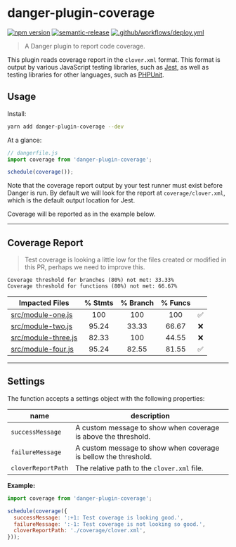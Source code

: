 # danger-plugin-coverage

[![npm version](https://badge.fury.io/js/danger-plugin-coverage.svg)](https://badge.fury.io/js/danger-plugin-coverage)
[![semantic-release](https://img.shields.io/badge/%20%20%F0%9F%93%A6%F0%9F%9A%80-semantic--release-e10079.svg)](https://github.com/semantic-release/semantic-release)
[![.github/workflows/deploy.yml](https://github.com/alexandermendes/danger-plugin-coverage/workflows/.github/workflows/release.yml/badge.svg)](https://github.com/alexandermendes/danger-plugin-coverage/actions)


> A Danger plugin to report code coverage.

This plugin reads coverage report in the `clover.xml` format. This format is
output by various JavaScript testing libraries, such as [Jest](https://jestjs.io/),
as well as testing libraries for other languages, such as [PHPUnit](https://phpunit.de/).

## Usage

Install:

```sh
yarn add danger-plugin-coverage --dev
```

At a glance:

```js
// dangerfile.js
import coverage from 'danger-plugin-coverage';

schedule(coverage());
```

Note that the coverage report output by your test runner must exist before Danger
is run. By default we will look for the report at `coverage/clover.xml`, which
is the default output location for Jest.

Coverage will be reported as in the example below.

---

## Coverage Report

> Test coverage is looking a little low for the files created or modified in this PR, perhaps we need to improve this.

```
Coverage threshold for branches (80%) not met: 33.33%
Coverage threshold for functions (80%) not met: 66.67%
```

|Impacted Files|% Stmts|% Branch|% Funcs||
|---|:-:|:-:|:-:|:-:|
|[src/module-one.js]()|100|100|100|:white_check_mark:|
|[src/module-two.js]()|95.24|33.33|66.67|:x:|
|[src/module-three.js]()|82.33|100|44.55|:x:|
|[src/module-four.js]()|95.24|82.55|81.55|:white_check_mark:|

---

## Settings

The function accepts a settings object with the following properties:

| name               | description                                                     |
|--------------------|-----------------------------------------------------------------|
| `successMessage`   | A custom message to show when coverage is above the threshold.  |
| `failureMessage`   | A custom message to show when coverage is bellow the threshold. |
| `cloverReportPath` | The relative path to the `clover.xml` file.                     |

**Example:**

```js
import coverage from 'danger-plugin-coverage';

schedule(coverage({
  successMessage: ':+1: Test coverage is looking good.',
  failureMessage: ':-1: Test coverage is not looking so good.',
  cloverReportPath: './coverage/clover.xml',
}));
```
